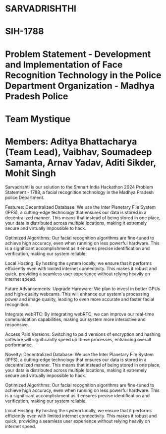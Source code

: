 # SARVADRISHTHI
# SIH-1788

# Problem Statement - Development and Implementation of Face Recognition Technology in the Police Department Organization - Madhya Pradesh Police

# Team Mystique

# Members: Aditya Bhattacharya (Team Lead), Vaibhav, Soumadeep Samanta, Arnav Yadav, Aditi Sikder, Mohit Singh

Sarvadrishti is our solution to the Smnart India Hackathon 2024 Problem Statement - 1788, a facial recognition technology in the Madhya Pradesh police Department.

Features: Decentralized Database: We use the Inter Planetary File System (IPFS), a cutting-edge technology that ensures our data is stored in a decentralized manner. This means that instead of being stored in one place, your data is distributed across multiple locations, making it extremely secure and virtually impossible to hack.

Optimized Algorithms: Our facial recognition algorithms are fine-tuned to achieve high accuracy, even when running on less powerful hardware. This is a significant accomplishment as it ensures precise identification and verification, making our system reliable.

Local Hosting: By hosting the system locally, we ensure that it performs efficiently even with limited internet connectivity. This makes it robust and quick, providing a seamless user experience without relying heavily on internet speed.

Future Advancements: Upgrade Hardware: We plan to invest in better GPUs and high-quality webcams. This will enhance our system's processing power and image quality, leading to even more accurate and faster facial recognition.

Integrate webRTC: By integrating webRTC, we can improve our real-time communication capabilities, making our system more interactive and responsive.

Access Paid Versions: Switching to paid versions of encryption and hashing software will significantly speed up these processes, enhancing overall performance.

Novelty: Decentralized Database: We use the Inter Planetary File System (IPFS), a cutting-edge technology that ensures our data is stored in a decentralized manner. This means that instead of being stored in one place, your data is distributed across multiple locations, making it extremely secure and virtually impossible to hack.

Optimized Algorithms: Our facial recognition algorithms are fine-tuned to achieve high accuracy, even when running on less powerful hardware. This is a significant accomplishment as it ensures precise identification and verification, making our system reliable.

Local Hosting: By hosting the system locally, we ensure that it performs efficiently even with limited internet connectivity. This makes it robust and quick, providing a seamless user experience without relying heavily on internet speed.
